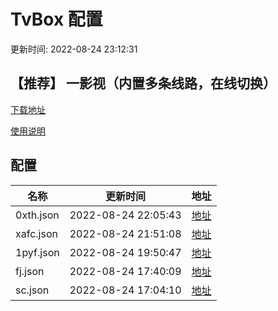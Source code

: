 # TvBox 配置

更新时间: 2022-08-24 23:12:31

## 【推荐】 一影视（内置多条线路，在线切换）

[下载地址](https://ghproxy.com/https://raw.githubusercontent.com/tv-player/apks/main/live/一影视.apk)

[使用说明](https://github.com/tv-player/apks/blob/main/README.md)

## 配置


|   名称  | 更新时间  |地址  |
|  ----  | ----  |----  |
|  0xth.json | 2022-08-24 22:05:43 |[地址](https://box.okeybox.top/tv/0xth.json) |
|  xafc.json | 2022-08-24 21:51:08 |[地址](https://box.okeybox.top/tv/xafc.json) |
|  1pyf.json | 2022-08-24 19:50:47 |[地址](https://box.okeybox.top/tv/1pyf.json) |
|  fj.json | 2022-08-24 17:40:09 |[地址](https://box.okeybox.top/tv/fj.json) |
|  sc.json | 2022-08-24 17:04:10 |[地址](https://box.okeybox.top/tv/sc.json) |
  






